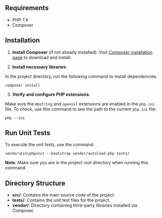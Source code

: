 ## Requirements

- PHP 7.4
- Composer

## Installation

1. **Install Composer** (if not already installed):
Visit [Composer installation page](https://getcomposer.org/download/) to download and install.

2. **Install necessary libraries**:

In the project directory, run the following command to install dependencies:

```
composer install
```

3. **Verify and configure PHP extensions**:

Make sure the `mbstring` and `openssl` extensions are enabled in the `php.ini` file. To check, use this command to see the path to the current `php.ini` file:

```
php --ini
```

## Run Unit Tests

To execute the unit tests, use the command:

```
vendor\bin\phpunit --bootstrap vendor/autoload.php tests/
```

**Note**: Make sure you are in the project root directory when running this command.

## Directory Structure

-   **src/**: Contains the main source code of the project.
-   **tests/**: Contains the unit test files for the project.
-   **vendor/**: Directory containing third-party libraries installed via Composer.